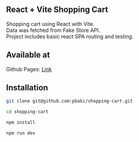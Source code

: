 ## React + Vite Shopping Cart

Shopping cart using React with Vite.
<br>
Data was fetched from Fake Store API.
<br>
Project includes basic react SPA routing and testing.

## Available at

Github Pages: [Link](https://pbaki.github.io/shopping-cart/)

## Installation

```bash
git clone git@github.com:pbaki/shopping-cart.git

cd shopping-cart

npm install

npm run dev
```
